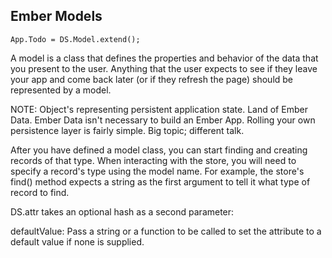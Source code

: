 ##  Ember Models

```
App.Todo = DS.Model.extend();
```
A model is a class that defines the properties and behavior of the data that you present to the user. Anything that the user expects to see if they leave your app and come back later (or if they refresh the page) should be represented by a model.

NOTE:
Object's representing persistent application state. 
Land of Ember Data. Ember Data isn't necessary to build an Ember App. 
Rolling your own persistence layer is fairly simple. Big topic; different talk.

After you have defined a model class, you can start finding and creating records of that type. When interacting with the store, you will need to specify a record's type using the model name. For example, the store's find() method expects a string as the first argument to tell it what type of record to find.

DS.attr takes an optional hash as a second parameter:

defaultValue: Pass a string or a function to be called to set the attribute to a default value if none is supplied.